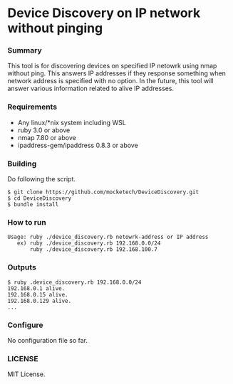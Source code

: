 # Device Discovery on IP network without pinging

### Summary
This tool is for discovering devices on specified IP netowrk using nmap without ping. This answers IP addresses if they response something when  network address is specified with no option. In the future, this tool will answer various information related to alive IP addresses.

### Requirements

* Any linux/*nix system including WSL
* ruby 3.0 or above
* nmap 7.80 or above
* ipaddress-gem/ipaddress 0.8.3 or above

### Building

Do following the script.

```
$ git clone https://github.com/mocketech/DeviceDiscovery.git
$ cd DeviceDiscovery
$ bundle install
```

### How to run

```
Usage: ruby ./device_discovery.rb netowrk-address or IP address
   ex) ruby ./device_discovery.rb 192.168.0.0/24
       ruby ./device_discovery.rb 192.168.100.7
```

### Outputs

```
$ ruby .device_discovery.rb 192.168.0.0/24
192.168.0.1 alive.
192.168.0.15 alive.
192.168.0.129 alive.
...
```

### Configure

No configuration file so far.

### LICENSE

MIT License.

